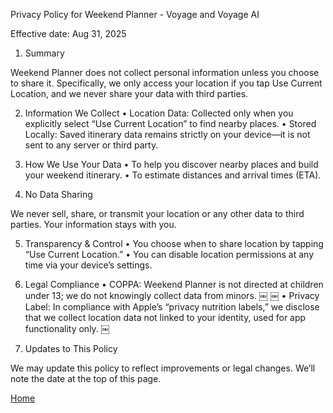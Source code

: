 Privacy Policy for Weekend Planner - Voyage and Voyage AI

Effective date: Aug 31, 2025

1. Summary

Weekend Planner does not collect personal information unless you choose to share it. Specifically, we only access your location if you tap Use Current Location, and we never share your data with third parties.

2. Information We Collect
	•	Location Data: Collected only when you explicitly select “Use Current Location” to find nearby places.
	•	Stored Locally: Saved itinerary data remains strictly on your device—it is not sent to any server or third party.

3. How We Use Your Data
	•	To help you discover nearby places and build your weekend itinerary.
	•	To estimate distances and arrival times (ETA).

4. No Data Sharing

We never sell, share, or transmit your location or any other data to third parties. Your information stays with you.

5. Transparency & Control
	•	You choose when to share location by tapping “Use Current Location.”
	•	You can disable location permissions at any time via your device’s settings.

6. Legal Compliance
	•	COPPA: Weekend Planner is not directed at children under 13; we do not knowingly collect data from minors.  ￼ ￼
	•	Privacy Label: In compliance with Apple’s “privacy nutrition labels,” we disclose that we collect location data not linked to your identity, used for app functionality only.  ￼

7. Updates to This Policy

We may update this policy to reflect improvements or legal changes. We’ll note the date at the top of this page.


[Home](Voyage-README.md)
